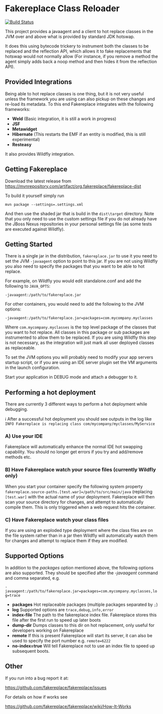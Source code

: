 Fakereplace Class Reloader
==========================

[![Build Status](https://travis-ci.org/fakereplace/fakereplace.svg?branch=master)](https://travis-ci.org/fakereplace/fakereplace)

This project provides a javaagent and a client to hot replace classes in the JVM over and above what is provided by
standard JDK hotswap.

It does this using bytecode trickery to instrument both the classes to be replaced and the reflection API, which allows
it to fake replacements that hotswap would not normally allow (For instance, if you remove a method the agent simply
adds back a noop method and then hides it from the reflection API).


Provided Integrations
---------------------

Being able to hot replace classes is one thing, but it is not very useful unless the framework you are using can also
pickup on these changes and re-load its metadata. To this end Fakereplace integrates with the following frameworks:

* **Weld** (Basic integration, it is still a work in progress)
* **JSF**
* **Metawidget**
* **Hibernate** (This restarts the EMF if an entity is modified, this is still experimental)
* **Resteasy**

It also provides Wildfly integration.

Getting Fakereplace
-------------------

Download the latest release from https://mvnrepository.com/artifact/org.fakereplace/fakereplace-dist

To build it yourself simply run

`
mvn package --settings=.settings.xml
`

And then use the shaded jar that is build in the `dist\target` directory. Note that you only need to use the custom settings
file if you do not already have the JBoss Nexus repositories in your personal settings file (as some tests are executed
against Wildfly).

Getting Started
---------------

There is a single jar in the distribution, `fakereplace.jar` to use it you need to set the JVM `-javaagent` option to point
to this jar. If you are not using Wildfly you also need to specify the packages that you want to be able to hot
replace.

For example, on Wildfly you would edit standalone.conf and add the following to `JAVA_OPTS`:

`
-javaagent:/path/to/fakereplace.jar
`

For other containers, you would need to add the following to the JVM options:

`
-javaagent:/path/to/fakereplace.jar=packages=com.mycompany.myclasses
`

Where `com.mycompany.myclasses` is the top level package of the classes that you want to hot replace. All classes in
this package or sub packages are instrumented to allow them to be replaced. If you are using Wildfly this step is not
necessary, as the integration will just mark all user deployed classes as replaceable.

To set the JVM options you will probably need to modify your app servers startup script, or if you are using an IDE
server plugin set the VM arguments in the launch configuration.

Start your application in DEBUG mode and attach a debugger to it.

Performing a hot deployment
---------------------------

There are currently 3 different ways to perform a hot deployment while debugging.

:information_source: After a successful hot deployment you should see outputs in the log like
`INFO Fakereplace is replacing class com/mycompany/myclasses/MyService`

### A) Use your IDE

Fakereplace will automatically enhance the normal IDE hot swapping capability. You should no longer get errors if you try and add/remove methods etc.

### B) Have Fakereplace watch your source files (currently Wildfly only)

When you start your container specify the following system property `fakereplace.source-paths.[test.war]=/path/to/src/main/java` (replacing `[test.war]` with the actual name of your deployment.
Fakereplace will then scan your source directory for changes, and attempt to automatically compile them. This is only triggered when a web request hits the container.

### C) Have Fakereplace watch your class files

If you are using an exploded type deployment where the class files are on the file system rather than in a jar then Wildfly will automatically watch them for changes and attempt to replace them if they are modified.

Supported Options
-----------------
In addition to the *packages* option mentioned above, the following options are also supported. They should be specified
after the *-javaagent* command and comma separated, e.g.

`
-javaagent:/path/to/fakereplace.jar=packages=com.mycompany.myclasses,log=trace
`

* **packages** Hot replaceable packages (multiple packages separated by `;`) 
* **log** Supported options are `trace,debug,info,error`
* **index-file** The path to the fakereplace index file. Fakereplace stores this file after the first run to speed up later boots
* **dump-dir** Dumps classes to this dir on hot replacement, only useful for developers working on Fakereplace
* **remote** If this is present Fakereplace will start its server, it can also be used to specify the port number e.g. `remote=6222`
* **no-index=true** Will tell Fakereplace not to use an index file to speed up subsequent boots.

Other
-----

If you run into a bug report it at:

https://github.com/fakereplace/fakereplace/issues


For details on how if works see

https://github.com/fakereplace/fakereplace/wiki/How-It-Works



